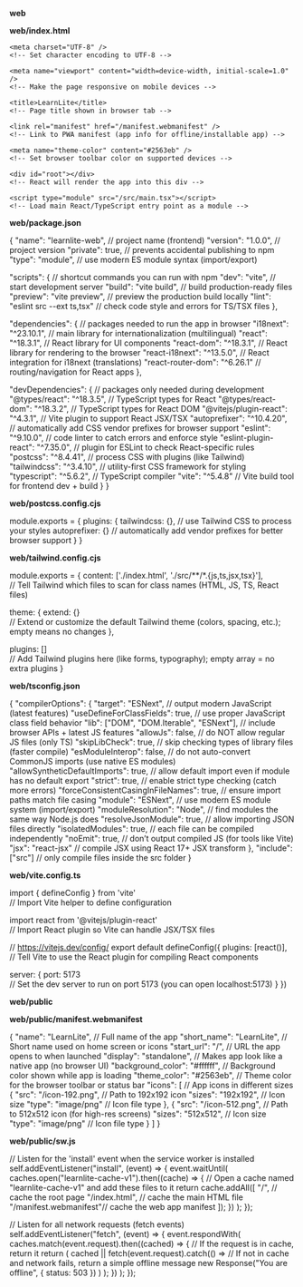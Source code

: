 **web**

**web/index.html**

<!DOCTYPE html>
<!-- Tell the browser this is an HTML5 document -->

<html lang="en">
<!-- Root HTML element; set language to English -->

  <head>
    <!-- Metadata and resources for the page -->

    <meta charset="UTF-8" />
    <!-- Set character encoding to UTF-8 -->

    <meta name="viewport" content="width=device-width, initial-scale=1.0" />
    <!-- Make the page responsive on mobile devices -->

    <title>LearnLite</title>
    <!-- Page title shown in browser tab -->

    <link rel="manifest" href="/manifest.webmanifest" />
    <!-- Link to PWA manifest (app info for offline/installable app) -->

    <meta name="theme-color" content="#2563eb" />
    <!-- Set browser toolbar color on supported devices -->
  </head>

  <body class="bg-gray-50 text-gray-900">
    <!-- Body of page; Tailwind classes: light gray background, dark text -->

    <div id="root"></div>
    <!-- React will render the app into this div -->

    <script type="module" src="/src/main.tsx"></script>
    <!-- Load main React/TypeScript entry point as a module -->
  </body>

</html>



**web/package.json**

{
  "name": "learnlite-web",          // project name (frontend)
  "version": "1.0.0",               // project version
  "private": true,                  // prevents accidental publishing to npm
  "type": "module",                 // use modern ES module syntax (import/export)

  "scripts": {                      // shortcut commands you can run with npm
    "dev": "vite",                  // start development server
    "build": "vite build",          // build production-ready files
    "preview": "vite preview",      // preview the production build locally
    "lint": "eslint src --ext ts,tsx" // check code style and errors for TS/TSX files
  },

  "dependencies": {                 // packages needed to run the app in browser
    "i18next": "^23.10.1",          // main library for internationalization (multilingual)
    "react": "^18.3.1",             // React library for UI components
    "react-dom": "^18.3.1",         // React library for rendering to the browser
    "react-i18next": "^13.5.0",     // React integration for i18next (translations)
    "react-router-dom": "^6.26.1"   // routing/navigation for React apps
  },

  "devDependencies": {               // packages only needed during development
    "@types/react": "^18.3.5",      // TypeScript types for React
    "@types/react-dom": "^18.3.2",  // TypeScript types for React DOM
    "@vitejs/plugin-react": "^4.3.1", // Vite plugin to support React JSX/TSX
    "autoprefixer": "^10.4.20",     // automatically add CSS vendor prefixes for browser support
    "eslint": "^9.10.0",            // code linter to catch errors and enforce style
    "eslint-plugin-react": "^7.35.0", // plugin for ESLint to check React-specific rules
    "postcss": "^8.4.41",           // process CSS with plugins (like Tailwind)
    "tailwindcss": "^3.4.10",       // utility-first CSS framework for styling
    "typescript": "^5.6.2",         // TypeScript compiler
    "vite": "^5.4.8"                // Vite build tool for frontend dev + build
  }
}


**web/postcss.config.cjs**

module.exports = {
  plugins: {
    tailwindcss: {},    // use Tailwind CSS to process your styles
    autoprefixer: {}    // automatically add vendor prefixes for better browser support
  }
}


**web/tailwind.config.cjs**

module.exports = {
  content: ['./index.html', './src/**/*.{js,ts,jsx,tsx}'],  
  // Tell Tailwind which files to scan for class names (HTML, JS, TS, React files)

  theme: {
    extend: {}  
    // Extend or customize the default Tailwind theme (colors, spacing, etc.); empty means no changes
  },

  plugins: []  
  // Add Tailwind plugins here (like forms, typography); empty array = no extra plugins
}


**web/tsconfig.json**

{
  "compilerOptions": {
    "target": "ESNext",                     // output modern JavaScript (latest features)
    "useDefineForClassFields": true,       // use proper JavaScript class field behavior
    "lib": ["DOM", "DOM.Iterable", "ESNext"], // include browser APIs + latest JS features
    "allowJs": false,                       // do NOT allow regular JS files (only TS)
    "skipLibCheck": true,                   // skip checking types of library files (faster compile)
    "esModuleInterop": false,               // do not auto-convert CommonJS imports (use native ES modules)
    "allowSyntheticDefaultImports": true,  // allow default import even if module has no default export
    "strict": true,                         // enable strict type checking (catch more errors)
    "forceConsistentCasingInFileNames": true, // ensure import paths match file casing
    "module": "ESNext",                     // use modern ES module system (import/export)
    "moduleResolution": "Node",             // find modules the same way Node.js does
    "resolveJsonModule": true,              // allow importing JSON files directly
    "isolatedModules": true,                // each file can be compiled independently
    "noEmit": true,                          // don’t output compiled JS (for tools like Vite)
    "jsx": "react-jsx"                      // compile JSX using React 17+ JSX transform
  },
  "include": ["src"]                         // only compile files inside the src folder
}


**web/vite.config.ts**

import { defineConfig } from 'vite'  
// Import Vite helper to define configuration

import react from '@vitejs/plugin-react'  
// Import React plugin so Vite can handle JSX/TSX files

// https://vitejs.dev/config/
export default defineConfig({
  plugins: [react()],  
  // Tell Vite to use the React plugin for compiling React components

  server: {
    port: 5173  
    // Set the dev server to run on port 5173 (you can open localhost:5173)
  }
})


**web/public**

**web/public/manifest.webmanifest**

{
  "name": "LearnLite",                 // Full name of the app
  "short_name": "LearnLite",           // Short name used on home screen or icons
  "start_url": "/",                     // URL the app opens to when launched
  "display": "standalone",             // Makes app look like a native app (no browser UI)
  "background_color": "#ffffff",       // Background color shown while app is loading
  "theme_color": "#2563eb",            // Theme color for the browser toolbar or status bar
  "icons": [                           // App icons in different sizes
    {
      "src": "/icon-192.png",          // Path to 192x192 icon
      "sizes": "192x192",              // Icon size
      "type": "image/png"              // Icon file type
    },
    {
      "src": "/icon-512.png",          // Path to 512x512 icon (for high-res screens)
      "sizes": "512x512",              // Icon size
      "type": "image/png"              // Icon file type
    }
  ]
}


**web/public/sw.js**

// Listen for the 'install' event when the service worker is installed
self.addEventListener("install", (event) => {
  event.waitUntil(
    caches.open("learnlite-cache-v1").then((cache) => {
      // Open a cache named "learnlite-cache-v1" and add these files to it
      return cache.addAll([
        "/",                   // cache the root page
        "/index.html",         // cache the main HTML file
        "/manifest.webmanifest"// cache the web app manifest
      ]);
    })
  );
});

// Listen for all network requests (fetch events)
self.addEventListener("fetch", (event) => {
  event.respondWith(
    caches.match(event.request).then((cached) => {
      // If the request is in cache, return it
      return (
        cached ||
        fetch(event.request).catch(() =>
          // If not in cache and network fails, return a simple offline message
          new Response("You are offline", { status: 503 })
        )
      );
    })
  );
});



